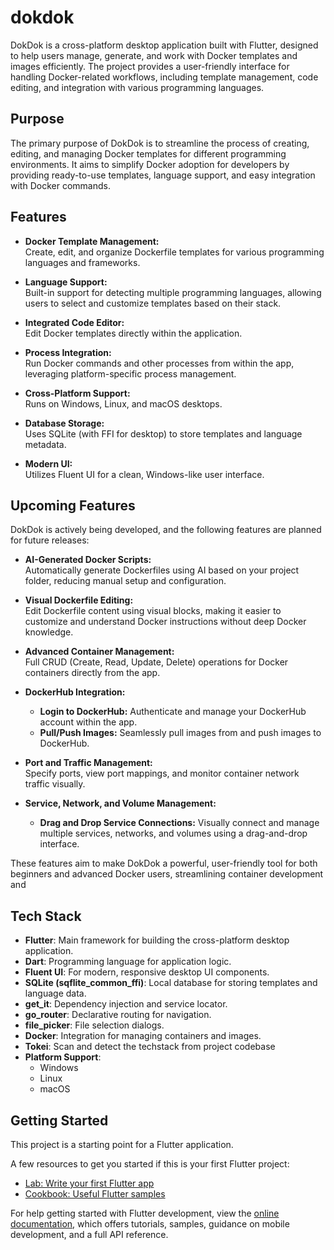 # dokdok

DokDok is a cross-platform desktop application built with Flutter, designed to help users manage, generate, and work with Docker templates and images efficiently. The project provides a user-friendly interface for handling Docker-related workflows, including template management, code editing, and integration with various programming languages.

## Purpose

The primary purpose of DokDok is to streamline the process of creating, editing, and managing Docker templates for different programming environments. It aims to simplify Docker adoption for developers by providing ready-to-use templates, language support, and easy integration with Docker commands.

## Features

- **Docker Template Management:**  
  Create, edit, and organize Dockerfile templates for various programming languages and frameworks.

- **Language Support:**  
  Built-in support for detecting multiple programming languages, allowing users to select and customize templates based on their stack.

- **Integrated Code Editor:**  
  Edit Docker templates directly within the application.

- **Process Integration:**  
  Run Docker commands and other processes from within the app, leveraging platform-specific process management.

- **Cross-Platform Support:**  
  Runs on Windows, Linux, and macOS desktops.

- **Database Storage:**  
  Uses SQLite (with FFI for desktop) to store templates and language metadata.

- **Modern UI:**  
  Utilizes Fluent UI for a clean, Windows-like user interface.

## Upcoming Features

DokDok is actively being developed, and the following features are planned for future releases:

- **AI-Generated Docker Scripts:**  
  Automatically generate Dockerfiles using AI based on your project folder, reducing manual setup and configuration.

- **Visual Dockerfile Editing:**  
  Edit Dockerfile content using visual blocks, making it easier to customize and understand Docker instructions without deep Docker knowledge.

- **Advanced Container Management:**  
  Full CRUD (Create, Read, Update, Delete) operations for Docker containers directly from the app.

- **DockerHub Integration:**  
  - **Login to DockerHub:** Authenticate and manage your DockerHub account within the app.
  - **Pull/Push Images:** Seamlessly pull images from and push images to DockerHub.

- **Port and Traffic Management:**  
  Specify ports, view port mappings, and monitor container network traffic visually.

- **Service, Network, and Volume Management:**  
  - **Drag and Drop Service Connections:** Visually connect and manage multiple services, networks, and volumes using a drag-and-drop interface.

These features aim to make DokDok a powerful, user-friendly tool for both beginners and advanced Docker users, streamlining container development and

## Tech Stack

- **Flutter**: Main framework for building the cross-platform desktop application.
- **Dart**: Programming language for application logic.
- **Fluent UI**: For modern, responsive desktop UI components.
- **SQLite (sqflite_common_ffi)**: Local database for storing templates and language data.
- **get_it**: Dependency injection and service locator.
- **go_router**: Declarative routing for navigation.
- **file_picker**: File selection dialogs.
- **Docker**: Integration for managing containers and images.
- **Tokei**: Scan and detect the techstack from project codebase
- **Platform Support**:  
  - Windows  
  - Linux  
  - macOS

## Getting Started

This project is a starting point for a Flutter application.

A few resources to get you started if this is your first Flutter project:

- [Lab: Write your first Flutter app](https://docs.flutter.dev/get-started/codelab)
- [Cookbook: Useful Flutter samples](https://docs.flutter.dev/cookbook)

For help getting started with Flutter development, view the
[online documentation](https://docs.flutter.dev/), which offers tutorials,
samples, guidance on mobile development, and a full API reference.